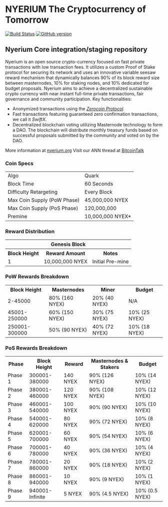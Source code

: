 # NYERIUM The Cryptocurrency of Tomorrow

[![Build Status](https://travis-ci.org/nyerium-core/nyerium.svg?branch=master)](https://travis-ci.org/nyerium-core/nyerium) [![GitHub version](https://badge.fury.io/gh/nyerium-core%2Fnyerium.svg)](https://badge.fury.io/gh/nyerium-core%2Fnyerium)


## Nyerium Core integration/staging repository

Nyerium is an open source crypto-currency focused on fast private transactions with low transaction fees.  It utilizes a custom Proof of Stake protocol for securing its network and uses an innovative variable seesaw reward mechanism that dynamically balances 90% of its block reward size between masternodes, 10% for staking nodes, and 10% dedicated for budget proposals. Nyerium aims to achieve a decentralized sustainable crypto currency with near instant full-time private transactions, fair governance and community participation.
Key functionalities:
- Anonymized transactions using the [_Zerocoin Protocol_](http://www.nyerium.org/znye).
- Fast transactions featuring guaranteed zero confirmation transactions, we call it _SwiftX_.
- Decentralized blockchain voting utilizing Masternode technology to form a DAO. The blockchain will distribute monthly treasury funds based on successful proposals submitted by the community and voted on by the DAO.

More information at [nyerium.org](http://www.nyerium.org) Visit our ANN thread at [BitcoinTalk](http://www.bitcointalk.org/index.php?topic=xxxxxxxx)

### Coin Specs
<table>
<tr><td>Algo</td><td>Quark</td></tr>
<tr><td>Block Time</td><td>60 Seconds</td></tr>
<tr><td>Difficulty Retargeting</td><td>Every Block</td></tr>
<tr><td>Max Coin Supply (PoW Phase)</td><td>45,000,000 NYEX</td></tr>
<tr><td>Max Coin Supply (PoS Phase)</td><td>120,000,000</td></tr>
<tr><td>Premine</td><td>10,000,000 NYEX*</td></tr>
</table>

### Reward Distribution

<table>
<th colspan=4>Genesis Block</th>
<tr><th>Block Height</th><th>Reward Amount</th><th>Notes</th></tr>
<tr><td>1</td><td>10,000,000 NYEX</td><td>Initial Pre-mine</td></tr>
</table>

### PoW Rewards Breakdown

<table>
<th>Block Height</th><th>Masternodes</th><th>Miner</th><th>Budget</th>
<tr><td>2-45000</td><td>80% (160 NYEX)</td><td>20% (40 NYEX)</td><td>N/A</td></tr>
<tr><td>45001-250000</td><td>60% (150 NYEX)</td><td>30% (75 NYEX)</td><td>10% (25 NYEX)</td></tr>
<tr><td>250001-300000</td><td>50% (90 NYEX)</td><td>40% (72 NYEX)</td><td>10% (18 NYEX)</td></tr>
</table>

### PoS Rewards Breakdown

<table>
<th>Phase</th><th>Block Height</th><th>Reward</th><th>Masternodes & Stakers</th><th>Budget</th>
<tr><td>Phase 1</td><td>300001-380000</td><td>140 NYEX</td><td>90% (126 NYEX)</td><td>10% (14 NYEX)</td></tr>
<tr><td>Phase 2</td><td>380001-460000</td><td>120 NYEX</td><td>90% (108 NYEX)</td><td>10% (12 NYEX)</td></tr>
<tr><td>Phase 3</td><td>460001-540000</td><td>100 NYEX</td><td>90% (90 NYEX)</td><td>10% (10 NYEX)</td></tr>
<tr><td>Phase 4</td><td>540001-620000</td><td>80 NYEX</td><td>90% (72 NYEX)</td><td>10% (8 NYEX)</td></tr>
<tr><td>Phase 5</td><td>620001-700000</td><td>60 NYEX</td><td>90% (54 NYEX)</td><td>10% (6 NYEX)</td></tr>
<tr><td>Phase 6</td><td>700001-780000</td><td>40 NYEX</td><td>90% (36 NYEX)</td><td>10% (4 NYEX)</td></tr>
<tr><td>Phase 7</td><td>780001-860000</td><td>20 NYEX</td><td>90% (18 NYEX)</td><td>10% (2 NYEX)</td></tr>
<tr><td>Phase 8</td><td>860001-940000</td><td>10 NYEX</td><td>90% (9 NYEX)</td><td>10% (1 NYEX)</td></tr>
<tr><td>Phase 9</td><td>940001-Infinite</td><td>5 NYEX</td><td>90% (4.5 NYEX)</td><td>10% (0.5 NYEX)</td></tr>
</table>
